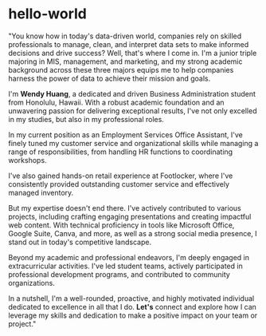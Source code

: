 # hello-world
"You know how in today's data-driven world, companies rely on skilled professionals to manage, clean, and interpret data sets to make informed decisions and drive success? Well, that's where I come in. I'm a junior triple majoring in MIS, management, and marketing, and my strong academic background across these three majors equips me to help companies harness the power of data to achieve their mission and goals.

I'm **Wendy Huang**, a dedicated and driven Business Administration student from Honolulu, Hawaii. With a robust academic foundation and an unwavering passion for delivering exceptional results, I've not only excelled in my studies, but also in my professional roles.

In my current position as an Employment Services Office Assistant, I've finely tuned my customer service and organizational skills while managing a range of responsibilities, from handling HR functions to coordinating workshops.

I've also gained hands-on retail experience at Footlocker, where I've consistently provided outstanding customer service and effectively managed inventory.

But my expertise doesn't end there. I've actively contributed to various projects, including crafting engaging presentations and creating impactful web content. With technical proficiency in tools like Microsoft Office, Google Suite, Canva, and more, as well as a strong social media presence, I stand out in today's competitive landscape.

Beyond my academic and professional endeavors, I'm deeply engaged in extracurricular activities. I've led student teams, actively participated in professional development programs, and contributed to community organizations.

In a nutshell, I'm a well-rounded, proactive, and highly motivated individual dedicated to excellence in all that I do. **Let's** connect and explore how I can leverage my skills and dedication to make a positive impact on your team or project."
